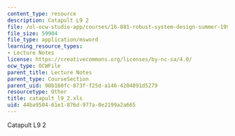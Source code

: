 ```yaml
---
content_type: resource
description: Catapult L9 2
file: /ol-ocw-studio-app/courses/16-881-robust-system-design-summer-1998/44ba950461e1876d977a0e2199a2a665_catapult_l9_2.xls
file_size: 59904
file_type: application/msword
learning_resource_types:
- Lecture Notes
license: https://creativecommons.org/licenses/by-nc-sa/4.0/
ocw_type: OCWFile
parent_title: Lecture Notes
parent_type: CourseSection
parent_uid: 98b160fc-873f-f25d-a146-4204891d5279
resourcetype: Other
title: catapult_l9_2.xls
uid: 44ba9504-61e1-876d-977a-0e2199a2a665
---
```

Catapult L9 2
